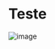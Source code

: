 # Teste
![image](https://user-images.githubusercontent.com/125682908/221169570-da30d754-38c5-4346-bfe6-0e61ccdbe1bc.png)
